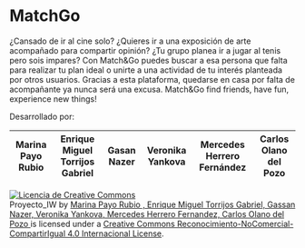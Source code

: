 # MatchGo

¿Cansado de ir al cine solo? ¿Quieres ir a una exposición de arte acompañado para compartir opinión?
¿Tu grupo planea ir a jugar al tenis pero sois impares? Con Match&Go puedes buscar a esa persona que
falta para realizar tu plan ideal o unirte a una actividad de tu interés planteada por otros usuarios. Gracias
a esta plataforma, quedarse en casa por falta de acompañante ya nunca será una excusa.
Match&Go find friends, have fun, experience new things!

Desarrollado por: 

| Marina Payo Rubio | Enrique Miguel Torrijos Gabriel  |Gasan Nazer| Veronika Yankova|Mercedes Herrero Fernández|Carlos Olano del Pozo
|--|--|--|--|--|--|

<a rel="license" href="http://creativecommons.org/licenses/by-nc-sa/4.0/"><img alt="Licencia de Creative Commons" style="border-width:0" src="https://i.creativecommons.org/l/by-nc-sa/4.0/88x31.png"></a><br><span xmlns:dct="http://purl.org/dc/terms/" property="dct:title">Proyecto_IW</span> by <a xmlns:cc="http://creativecommons.org/ns#" href="https://github.com/MaPayo/MatchGo" property="cc:attributionName" rel="cc:attributionURL"> Marina Payo Rubio ,  Enrique Miguel Torrijos Gabriel, Gassan Nazer,  Veronika Yankova, Mercedes Herrero Fernandez, Carlos Olano del Pozo </a> is licensed under a <a rel="license" href="http://creativecommons.org/licenses/by-nc-sa/4.0/">Creative Commons Reconocimiento-NoComercial-CompartirIgual 4.0 Internacional License</a>.
